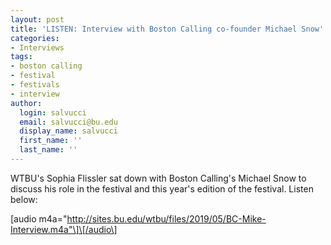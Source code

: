 ```yaml
---
layout: post
title: 'LISTEN: Interview with Boston Calling co-founder Michael Snow'
categories:
- Interviews
tags:
- boston calling
- festival
- festivals
- interview
author:
  login: salvucci
  email: salvucci@bu.edu
  display_name: salvucci
  first_name: ''
  last_name: ''
---
```

WTBU's Sophia Flissler sat down with Boston Calling's Michael Snow to discuss his role in the festival and this year's edition of the festival. Listen below:

\[audio m4a="http://sites.bu.edu/wtbu/files/2019/05/BC-Mike-Interview.m4a"\]\[/audio\]